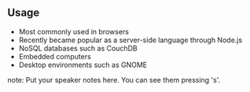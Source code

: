 ##  Usage
* Most commonly used in browsers
* Recently became popular as a server-side language through Node.js
* NoSQL databases such as CouchDB
* Embedded computers
* Desktop environments such as GNOME

note:
    Put your speaker notes here.
    You can see them pressing 's'.

